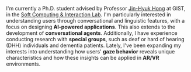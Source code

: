 I'm currently a Ph.D. student advised by Professor [Jin-Hyuk Hong](https://scholar.google.com/citations?hl=en&user=iTu5G9QAAAAJ) at GIST, in the [Soft Computing & Interaction Lab](https://iit.gist.ac.kr/sci/index.do). I'm particularly interested in understanding users through conversational and linguistic features, with a focus on designing **AI-powered applications**. This also extends to the development of **conversational agents**. Additionally, I have experience conducting research with **special groups**, such as deaf or hard of hearing (DHH) individuals and dementia patients. Lately, I've been expanding my interests into understanding how users' **gaze behavior** reveals unique characteristics and how these insights can be applied in **AR/VR** environments.
